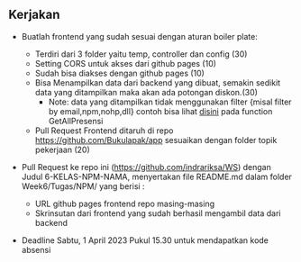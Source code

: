 ## Kerjakan
* Buatlah frontend yang sudah sesuai dengan aturan boiler plate:
  * Terdiri dari 3 folder yaitu temp, controller dan config (30)
  * Setting CORS untuk akses dari github pages (10)
  * Sudah bisa diakses dengan github pages (10)
  * Bisa Menampilkan data dari backend yang dibuat, semakin sedikit data yang ditampilkan maka akan ada potongan diskon.(30)
  	* Note: data yang ditampilkan tidak menggunakan filter {misal filter by email,npm,nohp,dll} contoh bisa lihat [disini](https://github.com/indrariksa/be_presensi/blob/main/module/controller.go) pada function GetAllPresensi
  * Pull Request Frontend ditaruh di repo https://github.com/Bukulapak/app sesuaikan dengan folder topik pekerjaan (20)
  
* Pull Request ke repo ini (https://github.com/indrariksa/WS) dengan Judul 6-KELAS-NPM-NAMA, menyertakan file README.md dalam folder Week6/Tugas/NPM/ yang berisi :
  * URL github pages frontend repo masing-masing 
  * Skrinsutan dari frontend yang sudah berhasil mengambil data dari backend

* Deadline Sabtu, 1 April 2023 Pukul 15.30 untuk mendapatkan kode absensi